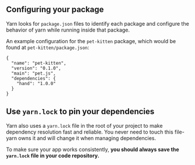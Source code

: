 <!-- [TODO: Rewrite and accommodate for other configuration files] -->

## Configuring your package <a class="toc" id="toc-configuring-your-package" href="#toc-configuring-your-package"></a>

Yarn looks for `package.json` files to identify each package and configure the behavior of yarn while running inside that package.

An example configuration for the `pet-kitten` package, which would be found at `pet-kitten/package.json`:

```
{
  "name": "pet-kitten",
  "version": "0.1.0",
  "main": "pet.js",
  "dependencies": {
    "hand": "1.0.0"
  }
}
```

## Use `yarn.lock` to pin your dependencies <a class="toc" id="toc-use-yarn-lock-to-pin-your-dependencies" href="#toc-use-yarn-lock-to-pin-your-dependencies"></a>

Yarn also uses a `yarn.lock` file in the root of your project to make dependency resolution fast and reliable. You never need to touch this file- yarn owns it and will change it when managing dependencies.

To make sure your app works consistently, **you should always save the `yarn.lock` file in your code repository.**